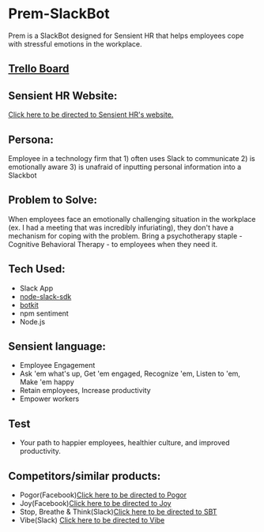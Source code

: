 # Prem-SlackBot
Prem is a SlackBot designed for Sensient HR that helps employees cope with stressful emotions in the workplace.

## [Trello Board](https://trello.com/b/tkG9oZKl/sensient-slackbot)

## Sensient HR Website: 
[Click here to be directed to Sensient HR's website.](http://sensienthr.com/)

## Persona: 
Employee in a technology firm that 1) often uses Slack to communicate 2) is emotionally aware 3) is unafraid of inputting personal information into a Slackbot

## Problem to Solve: 
When employees face an emotionally challenging situation in the workplace (ex. I had a meeting that was incredibly infuriating), they don't have a mechanism for coping with the problem. Bring a psychotherapy staple - Cognitive Behavioral Therapy - to employees when they need it. 

## Tech Used:
- Slack App
- [node-slack-sdk](https://github.com/slackapi/node-slack-sdk)
- [botkit](https://www.botkit.ai/)
- npm sentiment
- Node.js

## Sensient language:
- Employee Engagement
- Ask 'em what's up, Get 'em engaged, Recognize 'em, Listen to 'em, Make 'em happy
- Retain employees, Increase productivity
- Empower workers


## Test
- Your path to happier employees, healthier culture, and improved productivity.

## Competitors/similar products:
- Pogor(Facebook)[Click here to be directed to Pogor](https://botlist.co/bots/2218-pogor)
- Joy(Facebook)[Click here to be directed to Joy](https://chatbottle.co/bots/joy-1)
- Stop, Breathe & Think(Slack)[Click here to be directed to SBT](https://slack.com/apps/A2HNBSQP9-stop-breathe-think)
- Vibe(Slack) [Click here to be directed to Vibe](https://vibe.work/#features)
